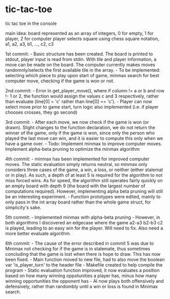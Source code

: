 # tic-tac-toe
tic tac toe in the console

main idea: board represented as an array of integers, 0 for empty, 1 for player, 2 for computer
player selects square using chess square notation, a1, a2, a3, b1, ..., c2, c3

1st commit: 
    - Basic structure has been created.  The board is printed to stdout, player input is read from stdin.  With tile and player information, a move can be made on the board.  The computer currently makes moves randomnly/selects the first available tile in the array.
    - To be implemented: selecting which piece to play upon start of game, minmax search for best computer move, checking if the game is won or not.

2nd commit: 
    - Error in get_player_move(), where if column != a or b and row !- 1 or 2, the function would assign the values c and 3 respectively, rather than evaluate
    (line[0] = 'c' rather than line[0] == 'c').
    - Player can now select move prior to game start, turn logic also implemented (i.e. if player chooses crosses, they go second)

3rd commit:
    - After each move, we now check if the game is won (or drawn).  Slight changes to the function declaration, we do not return the winner of the game, only if the game is won, since only the person who played the last move can win, and it is easier to compute this only when we have a game over.
    - Todo: Implement minmax to improve computer moves.  Implement alpha-beta pruning to optimize the minmax algorithm

4th commit:
    - minmax has been implemented for improved computer moves.  The static evaluation simply returns neutral, so minmax only considers three cases of the game, a win, a loss, or neither (either stalemat or in play).  As such, a depth of at least 5 is required for the algorithm to not miss forced wins.  As for speed, the algorithm still operates fairly quickly on an empty board with depth 9 (the board with the largest number of computations required).  However, implementing alpha beta pruning will still be an interesting experiment.
    - Function prototypes were edited, mainly to only pass in the int array board rather than the whole game struct, for simplicity's sake.

5th commit:
    - Implemented minmax with alpha-beta pruning
    - However, in both algorithms I discovered an edgecase where the game a2-a3 b2-b3 c2 is played, leading to an easy win for the player.  Will need to fix.  Also need a more better evaluate algorithm.

6th commit:
    - The cause of the error described in commit 5 was due to Minimax not checking for if the game is in stalemate, thus sometimes concluding that the game is lost when there is hope to draw.  This has now been fixed.
    - Main function moved to new file, had to also move the boolean var 'is_player_turn' to the header file
    - Makefile created to help compile the program
    - Static evaluation function improved, it now evaluates a position based on how many winning oppotunities a player has, minus how many winning opportunities the opponent has
    - AI now plays both offensively and defensively, rather than randombly until a win or loss is found in Minimax search.
